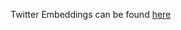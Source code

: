 Twitter Embeddings can be found [here](https://drive.google.com/file/d/1hEuNHn2PA7kIf1IK0FUGUskA77YZJ3vO/view)